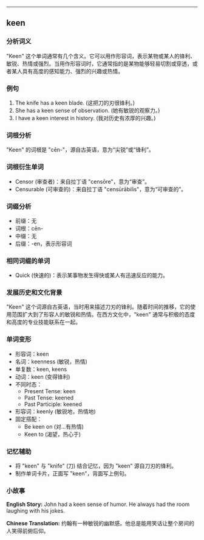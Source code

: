 
---------------
## keen
### 分析词义
"Keen" 这个单词通常有几个含义。它可以用作形容词，表示某物或某人的锋利、敏锐、热情或强烈。当用作形容词时，它通常指的是某物能够轻易切割或穿透，或者某人具有高度的感知能力、强烈的兴趣或热情。

### 例句
1. The knife has a keen blade. (这把刀的刃很锋利。)
2. She has a keen sense of observation. (她有敏锐的观察力。)
3. I have a keen interest in history. (我对历史有浓厚的兴趣。)

### 词根分析
"Keen" 的词根是 "cēn-"，源自古英语，意为“尖锐”或“锋利”。

### 词根衍生单词
- Censor (审查者)：来自拉丁语 "censōre"，意为“审查”。
- Censurable (可审查的)：来自拉丁语 "censūrābilis"，意为“可审查的”。

### 词缀分析
- 前缀：无
- 词根：cēn-
- 中缀：无
- 后缀：-en，表示形容词

### 相同词缀的单词
- Quick (快速的)：表示某事物发生得快或某人有迅速反应的能力。

### 发展历史和文化背景
"Keen" 这个词源自古英语，当时用来描述刀刃的锋利。随着时间的推移，它的使用范围扩大到了形容人的敏锐和热情。在西方文化中，"keen" 通常与积极的态度和高度的专业技能联系在一起。

### 单词变形
- 形容词：keen
- 名词：keenness (敏锐，热情)
- 单复数：keen, keens
- 动词：keen (变得锋利)
- 不同时态：
  - Present Tense: keen
  - Past Tense: keened
  - Past Participle: keened
- 形容词：keenly (敏锐地，热情地)
- 固定搭配：
  - Be keen on (对...有热情)
  - Keen to (渴望，热心于)

### 记忆辅助
- 将 "keen" 与 "knife" (刀) 结合记忆，因为 "keen" 源自刀刃的锋利。
- 制作单词卡片，正面写 "keen"，背面写上例句。

### 小故事
**English Story:**
John had a keen sense of humor. He always had the room laughing with his jokes.

**Chinese Translation:**
约翰有一种敏锐的幽默感。他总是能用笑话让整个房间的人笑得前俯后仰。

